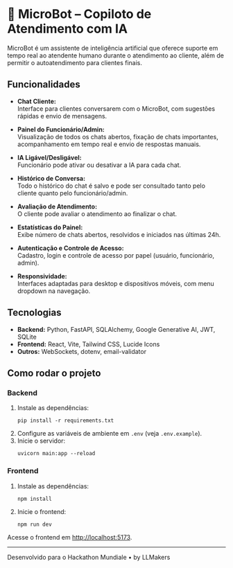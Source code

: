 # 🤖 MicroBot – Copiloto de Atendimento com IA

MicroBot é um assistente de inteligência artificial que oferece suporte em tempo real ao atendente humano durante o atendimento ao cliente, além de permitir o autoatendimento para clientes finais.

## Funcionalidades

- **Chat Cliente:**  
  Interface para clientes conversarem com o MicroBot, com sugestões rápidas e envio de mensagens.

- **Painel do Funcionário/Admin:**  
  Visualização de todos os chats abertos, fixação de chats importantes, acompanhamento em tempo real e envio de respostas manuais.

- **IA Ligável/Desligável:**  
  Funcionário pode ativar ou desativar a IA para cada chat.

- **Histórico de Conversa:**  
  Todo o histórico do chat é salvo e pode ser consultado tanto pelo cliente quanto pelo funcionário/admin.

- **Avaliação de Atendimento:**  
  O cliente pode avaliar o atendimento ao finalizar o chat.

- **Estatísticas do Painel:**  
  Exibe número de chats abertos, resolvidos e iniciados nas últimas 24h.

- **Autenticação e Controle de Acesso:**  
  Cadastro, login e controle de acesso por papel (usuário, funcionário, admin).

- **Responsividade:**  
  Interfaces adaptadas para desktop e dispositivos móveis, com menu dropdown na navegação.

## Tecnologias

- **Backend:** Python, FastAPI, SQLAlchemy, Google Generative AI, JWT, SQLite
- **Frontend:** React, Vite, Tailwind CSS, Lucide Icons
- **Outros:** WebSockets, dotenv, email-validator

## Como rodar o projeto

### Backend

1. Instale as dependências:
   ```
   pip install -r requirements.txt
   ```
2. Configure as variáveis de ambiente em `.env` (veja `.env.example`).
3. Inicie o servidor:
   ```
   uvicorn main:app --reload
   ```

### Frontend

1. Instale as dependências:
   ```
   npm install
   ```
2. Inicie o frontend:
   ```
   npm run dev
   ```

Acesse o frontend em [http://localhost:5173](http://localhost:5173).

---

Desenvolvido para o Hackathon Mundiale • by LLMakers
